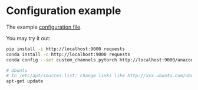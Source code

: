 # Configuration example

The example [configuration file](../config.yml).

You may try it out:

```sh
pip install -i http://localhost:9000 requests
conda install -c http://localhost:9000 requests
conda config --set custom_channels.pytorch http://localhost:9000/anaconda/cloud/ && conda install -c pytorch -y --download-only -v torchtext

# Ubuntu
# In /etc/apt/sources.list: change links like http://xxx.ubuntu.com/ubuntu into http://localhost:9000/ubuntu
apt-get update
```
